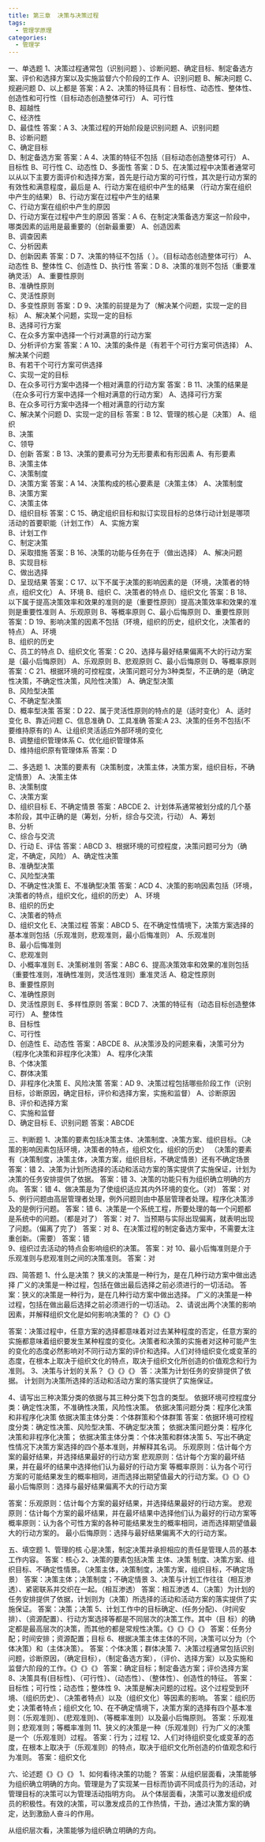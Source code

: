 ```yaml
---
title: 第三章  决策与决策过程
tags:
  - 管理学原理
categories:
  - 管理学
---
```


一、单选题
1、决策过程通常包（识别问题 ）、诊断问题、确定目标、制定备选方案、评价和选择方案以及实施监督六个阶段的工作
A、识别问题
B、解决问题
C、规避问题
D、以上都是
答案：A
2、决策的特征具有：目标性、动态性、整体性、创造性和可行性（目标动态创造整体可行）
A、可行性   
B、超越性   
C、经济性   
D、最佳性
答案：A
3、决策过程的开始阶段是识别问题
A、识别问题   
B、诊断问题  
C、确定目标  
D、制定备选方案
答案：A
4、决策的特征不包括（目标动态创造整体可行）
A、目标性
B、可行性 
C、动态性 
D、多面性
答案：D
5、在决策过程中决策者通常可以从以下主要方面评价和选择方案，首先是行动方案的可行性，其次是行动方案的有效性和满意程度，最后是
A、行动方案在组织中产生的结果   （行动方案在组织中产生的结果）
B、行动方案在过程中产生的结果   
C、行动方案在组织中产生的原因   
D、行动方案在过程中产生的原因 
答案：A
6、在制定决策备选方案这一阶段中，哪类因素的运用是最重要的（创新最重要）
A、创造因素   
B、调查因素   
C、分析因素   
D、创新因素
答案：D
7、决策的特征不包括（   ）。（目标动态创造整体可行）
A、动态性
B、整体性
C、创造性
D、执行性
答案：D
8、决策的准则不包括（重要准确灵活）
A、重要性原则   
B、准确性原则  
C、灵活性原则  
D、多变性原则
答案：D
9、决策的前提是为了（解决某个问题，实现一定的目标）
A、解决某个问题，实现一定的目标   
B、选择可行方案   
C、在众多方案中选择一个行对满意的行动方案   
D、分析评价方案
答案：A
10、决策的条件是（有若干个可行方案可供选择）
A、解决某个问题   
B、有若干个可行方案可供选择   
C、实现一定的目标   
D、在众多可行方案中选择一个相对满意的行动方案
答案：B
11、决策的结果是（在众多可行方案中选择一个相对满意的行动方案）
A、选择可行方案  
B、在众多可行方案中选择一个相对满意的行动方案   
C、解决某个问题
D、实现一定的目标
答案：B
12、管理的核心是（决策）
A、组织   
B、决策   
C、领导   
D、创新
答案：B
13、决策的要素可分为无形要素和有形因素
A、有形要素   
B、决策主体   
C、决策制度  
D、决策方案
答案：A
14、决策构成的核心要素是（决策主体）
A、决策制度   
B、决策方案   
C、决策主体   
D、组织目标
答案：C
15、确定组织目标和拟订实现目标的总体行动计划是哪项活动的首要职能（计划工作）
A、实施方案   
B、计划工作  
C、制定决策  
D、采取措施
答案：B
16、决策的功能与任务在于（做出选择）
A、解决问题   
B、实现目标   
C、做出选择   
D、呈现结果
答案：C
17、以下不属于决策的影响因素的是（环境，决策者的特点，组织文化）
A、环境 
B、组织 
C、决策者的特点
D、组织文化
答案：B
18、以下属于提高决策效率和效果的准则的是（重要性原则）提高决策效率和效果的准则是重要性准则
A、乐观原则
B、等概率原则
C、最小后悔原则
D、重要性原则
答案：D
19、影响决策的因素不包括（环境，组织的历史，组织文化，决策者的特点）
A、环境    
B、组织的历史  
C、员工的特点 
D、组织文化
答案：C
20、选择与最好结果偏离不大的行动方案是（最小后悔原则）
A、乐观原则
B、悲观原则
C、最小后悔原则
D、等概率原则
答案：C
21、根据环境的可控程度，决策问题可分为3种类型，不正确的是（确定性决策，不确定性决策，风险性决策）
A、确定型决策   
B、风险型决策   
C、不确定型决策   
D、概率型决策
答案：D
22、属于灵活性原则的特点的是（适时变化）
A、适时变化
B、靠近问题
C、信息准确
D、工具准确
答案:A
23、决策的任务不包括(不要维持原有的)
A、让组织灵活适应外部环境的变化  
B、调整组织管理体系
C、优化组织管理体系              
D、维持组织原有管理体系
答案：D

二、多选题
1、决策的要素有（决策制度，决策主体，决策方案，组织目标，不确定情景）
A、决策主体   
B、决策制度   
C、决策方案   
D、组织目标
E、不确定情景
答案：ABCDE
2、计划体系通常被划分成的几个基本阶段，其中正确的是（筹划，分析，综合与交流，行动）
A、筹划   
B、分析   
C、综合与交流   
D、行动
E、评估
答案：ABCD	
3、根据环境的可控程度，决策问题可分为（确定，不确定，风险）
A、确定性决策   
B、准确型决策   
C、风险型决策   
D、不确定性决策
E、不准确型决策
答案：ACD
4、决策的影响因素包括（环境，决策者的特点，组织文化，组织的历史）
A、环境   
B、组织的历史   
C、决策者的特点   
D、组织文化
E、决策过程
答案：ABCD
5、在不确定性情境下，决策方案选择的基本准则包括（乐观准则，悲观准则，最小后悔准则）
A、乐观准则   
B、最小后悔准则   
C、悲观准则   
D、小概率准则
E、决策树准则
答案：ABC 
6、提高决策效率和效果的准则包括（重要性准则，准确性准则，灵活性准则）重准灵活
A、稳定性原则   
B、重要性原则  
C、准确性原则   
D、灵活性原则
E、多样性原则
答案：BCD 
7、决策的特征有（动态目标创造整体可行）
A、整体性   
B、目标性   
C、可行性   
D、创造性
E、动态性
答案：ABCDE
8、从决策涉及的问题来看，决策可分为（程序化决策和非程序化决策）
A、程序化决策   
B、个体决策   
C、群体决策   
D、非程序化决策
E、风险决策
答案：AD
9、决策过程包括哪些阶段工作（识别目标，诊断原因，确定目标，评价和选择方案，实施和监督）
A、诊断原因   
B、评价和选择方案   
C、实施和监督   
D、确定目标
E、识别问题
答案：ABCDE

三、判断题
1、决策的要素包括决策主体、决策制度、决策方案、组织目标。（决策的影响因素包括环境，决策者的特点，组织文化，组织的历史）
（决策的要素有（决策制度，决策主体，决策方案，组织目标，不确定情景）还有不确定场景
答案：错
2、决策为计划所选择的活动和活动方案的落实提供了实施保证，计划为决策的任务安排提供了依据。
答案：错
3、决策的功能只有为组织确立明确的方向。
答案：错
4、做决策是为了使组织适应其内外环境的变化。（对）
答案：对
5、例行问题由高层管理者处理，例外问题则由中基层管理者处理。程序化决策涉及的是例行问题。
答案：错
6、决策是一个系统工程，所要处理的每一个问题都是系统中的问题。（都是对了）
答案：对
7、当预期与实际出现偏离，就表明出现了问题。（偏离了完了）
答案：对
8、在决策过程的制定备选方案中，不需要太注重创新。（需要）
答案：错    
9、组织过去活动的特点会影响组织的决策。
答案：对
10、最小后悔准则是介于乐观准则与悲观准则之间的决策准则。
答案：对 
 
四、简答题
1、什么是决策？
狭义的决策是一种行为，是在几种行动方案中做出选择
广义的决策是一种过程，包括在做出最后选择之前必须进行的一切活动。
答案：狭义的决策是一种行为，是在几种行动方案中做出选择。
广义的决策是一种过程，包括在做出最后选择之前必须进行的一切活动。
2、请说出两个决策的影响因素，并解释组织文化是如何影响决策的？《》《》《》

答案：决策过程中，任意方案的选择都意味着对过去某种程度的否定，任意方案的实施都意味着组织要发生某种程度的变化。决策者和决策的实施者对这种可能产生的变化的态度必然影响对不同行动方案的评价和选择。人们对待组织变化或变革的态度，在根本上取决于组织文化的特点，取决于组织文化所创造的价值观念和行为准则。
3、决策与计划的关系？《》《》《》
答：决策为计划任务的安排提供了依据。
    计划则为决策所选择的活动和活动方案的落实提供了实施保证。




4、请写出三种决策分类的依据与其三种分类下包含的类型。
依据环境可控程度分类：确定性决策，不准确性决策，风险性决策。
依据决策问题分类：程序化决策和非程序化决策
依据决策主体分类：个体群策和个体群策
答案：依据环境可控程度分类：确定性决策、风险型决策、不确定型决策；
依据决策问题分类：程序化决策和非程序化决策；
依据决策主体分类：个体决策和群体决策
5、写出不确定性情况下决策方案选择的四个基本准则，并解释其名词。
乐观原则：估计每个方案的最好结果，并选择结果最好的行动方案
悲观原则：估计每个方案的最坏结果，并在最坏的结果中选择他们认为最好的行动方案
等概率原则：认为各个可行方案的可能结果发生的概率相同，进而选择出期望值最大的行动方案。《》《》《》
最小后悔原则：选择与最好结果偏离不大的行动方案

答案：乐观原则：估计每个方案的最好结果，并选择结果最好的行动方案。
悲观原则：估计每个方案的最坏结果，并在最坏结果中选择他们认为最好的行动方案等概率原则：认为各个可性方案的各种可能结果发生的概率相同，进而选择期望值最大的行动方案的。
最小后悔原则：选择与最好结果偏离不大的行动方案。

五、填空题
1、管理的核   心是决策，制定决策并承担相应的责任是管理人员的基本工作内容。
答案：核心
2、决策的要素包括决策   主体、决策  制度、决策方案、组织目标、不确定性情景。（决策主体，决策制度，决策方案，组织目标，不确定场景）
答案：决策主体；决策制度；不确定情景
3、决策与计划工作往往（相互渗透）、紧密联系并交织在一起。（相互渗透）
答案：相互渗透
4、（决策）为计划的任务安排提供了依据，计划则为（决策）所选择的活动和活动方案的落实提供了实施保证。
答案：决策；决策
5、计划工作中的目标确定、(任务分配)、（时间安排）、（资源配置）、行动方案选择等都是不同层次的决策工作。其中（目  标）的确定都是最高层次的决策，而其他的都是常规性决策。《》《》《》《》
答案：任务分配；时间安排；资源配置；目标
6、根据决策主体主体的不同，决策可以分为（个体决策）和（主体决策）。
答案：个体决策；群体决策
7、决策过程通常包括识别问题，诊断原因，（确定目标），（制定备选方案），（评价、选择方案）以及实施和监督六阶段的工作。《》《》《》
答案：确定目标；制定备选方案；评价选择方案
8、决策具有(目标性)、（可行性）、（动态性）、（整体性）、创造性的特征。
答案：目标性；可行性；动态性；整体性
9、决策是解决问题的过程。这个过程受到环境、（组织历史）、（决策者特点）以及（组织文化）等因素的影响。
答案：组织历史；决策者特点；组织文化
10、在不确定情境下，决策方案的选择有四个基本准则：（乐观准则）、(悲观准则)、（等概率准则）以及最小后悔原则。
答案：乐观准则；悲观准则；等概率准则
11、狭义的决策是一种（乐观准则）行为广义的决策是一个（乐观准则）过程。
答案：行为；过程
12、人们对待组织变化或变革的态度，在根本上取决于（乐观准则）的特点，取决于组织文化所创造的价值观念和行为准则。
答案：组织文化

六、论述题《》《》《》
1、如何看待决策的功能？
答案：从组织层面看，决策能够为组织确立明确的方向。管理是为了实现某一目标而协调不同成员行为的活动，对管理目标的决策可以为管理活动指明方向。
从个体层面看，决策可以激发组织成员的积极性。有效的决策，可以激发成员的工作热情，干劲，通过决策方案的确定，达到激励人奋斗的作用。
          
从组织层次看，决策能够为组织确立明确的方向。
